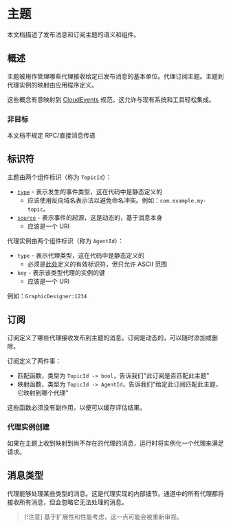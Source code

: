 # 主题

本文档描述了发布消息和订阅主题的语义和组件。

## 概述

主题被用作管理哪些代理接收给定已发布消息的基本单位。代理订阅主题。主题到代理实例的映射由应用程序定义。

这些概念有意映射到 [CloudEvents](https://cloudevents.io/) 规范。这允许与现有系统和工具轻松集成。

### 非目标

本文档不规定 RPC/直接消息传递

## 标识符

主题由两个组件标识（称为 `TopicId`）：

- [`type`](https://github.com/cloudevents/spec/blob/v1.0.2/cloudevents/spec.md#type) - 表示发生的事件类型，这在代码中是静态定义的
    - 应该使用反向域名表示法以避免命名冲突。例如：`com.example.my-topic`。
- [`source`](https://github.com/cloudevents/spec/blob/v1.0.2/cloudevents/spec.md#source-1) - 表示事件的起源，这是动态的，基于消息本身
    - 应该是一个 URI

代理实例由两个组件标识（称为 `AgentId`）：

- `type` - 表示代理类型，这在代码中是静态定义的
    - 必须是[此处](https://docs.python.org/3/reference/lexical_analysis.html#identifiers)定义的有效标识符，但只允许 ASCII 范围
- `key` - 表示该类型代理的实例的键
    - 应该是一个 URI

例如：`GraphicDesigner:1234`

## 订阅

订阅定义了哪些代理接收发布到主题的消息。订阅是动态的，可以随时添加或删除。

订阅定义了两件事：

- 匹配函数，类型为 `TopicId -> bool`，告诉我们"此订阅是否匹配此主题"
- 映射函数，类型为 `TopicId -> AgentId`，告诉我们"给定此订阅匹配此主题，它映射到哪个代理"

这些函数必须没有副作用，以便可以缓存评估结果。

### 代理实例创建

如果在主题上收到映射到尚不存在的代理的消息，运行时将实例化一个代理来满足请求。

## 消息类型

代理能够处理某些类型的消息。这是代理实现的内部细节。通道中的所有代理都将接收所有消息，但会忽略它无法处理的消息。

> [!注意]
> 基于扩展性和性能考虑，这一点可能会被重新审视。